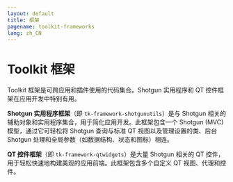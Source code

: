 ```yaml
---
layout: default
title: 框架
pagename: toolkit-frameworks
lang: zh_CN
---
```


# Toolkit 框架

Toolkit 框架是可跨应用和插件使用的代码集合。Shotgun 实用程序和 QT 控件框架在应用开发中特别有用。

**Shotgun 实用程序框架**（即 `tk-framework-shotgunutils`）是与 Shotgun 相关的辅助对象和实用程序集合，用于简化应用开发。此框架包含一个 Shotgun (MVC) 模型，通过它可轻松将 Shotgun 查询与标准 QT 视图以及管理设置的类、后台 Shotgun 处理和全局参数（如数据结构、状态和图标）相连。

**QT 控件框架**（即 `tk-framework-qtwidgets`）是大量 Shotgun 相关的 QT 控件，用于轻松快速地构建美观的应用前端。此框架包含多个自定义 QT 视图、代理和控件。


